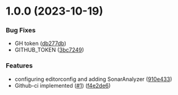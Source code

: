 # 1.0.0 (2023-10-19)


### Bug Fixes

* GH token ([db277db](https://github.com/DmytroMelnyk/pipeline-kafka/commit/db277db32c8c0157011197edaed3b53c918c353d))
* GITHUB_TOKEN ([3bc7249](https://github.com/DmytroMelnyk/pipeline-kafka/commit/3bc72499a25e2108ff438f7baf2da583cb570dcb))


### Features

* configuring editorconfig and adding SonarAnalyzer ([910e433](https://github.com/DmytroMelnyk/pipeline-kafka/commit/910e433f0dc028455c2d7ec271e4e1e25bdac9d4))
* Github-ci implemented ([#1](https://github.com/DmytroMelnyk/pipeline-kafka/issues/1)) ([f4e2de6](https://github.com/DmytroMelnyk/pipeline-kafka/commit/f4e2de64dd8865397a4a3be0d6808826d58dc196))
